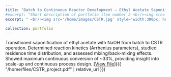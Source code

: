 ```yaml
---
title: "Batch to Continuous Reactor Development – Ethyl Acetate Saponification"
#excerpt: "Short description of portfolio item number 2 <br/><img src='/images/500x300.png'>"
excerpt: " <br/><img src='/home/images/CSTR.jpg' style='width:300px; height:auto;'> Transitioned saponification of ethyl acetate with NaOH from batch to CSTR operation. Determined reaction kinetics (Arrhenius parameters), studied residence time distribution, and assessed mixing/back-mixing effects. Showed maximum continuous conversion of ~33%, providing insight into scale-up and continuous process design."

collection: portfolio
---
```


Transitioned saponification of ethyl acetate with NaOH from batch to CSTR operation. Determined reaction kinetics (Arrhenius parameters), studied residence time distribution, and assessed mixing/back-mixing effects. Showed maximum continuous conversion of ~33%, providing insight into scale-up and continuous process design.
[<u>View File</u>]({{ "/home/files/CSTR_project.pdf" | relative_url }})